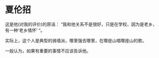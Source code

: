 # 夏伦招

这是他\(对我的评价\)的原话： “我和他关系不是很好，只是在学校，因为是老乡，有一种‘老乡情怀’ “。

实际上，这个人是典型的骑墙派，哪里强去哪里，在哪座山唱哪座山的歌。

一般认为，如果有重要的事情不应该告诉他。

